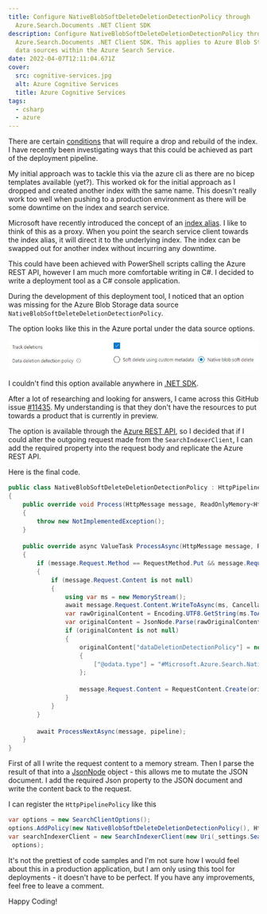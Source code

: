```yaml
---
title: Configure NativeBlobSoftDeleteDeletionDetectionPolicy through
  Azure.Search.Documents .NET Client SDK
description: Configure NativeBlobSoftDeleteDeletionDetectionPolicy through
  Azure.Search.Documents .NET Client SDK. This applies to Azure Blob Storage
  data sources within the Azure Search Service.
date: 2022-04-07T12:11:04.671Z
cover:
  src: cognitive-services.jpg
  alt: Azure Cognitive Services
  title: Azure Cognitive Services
tags:
  - csharp
  - azure
---
```

There are certain [conditions](https://docs.microsoft.com/en-us/azure/search/search-howto-reindex#rebuild-conditions) that will require a drop and rebuild of the index. I have recently been investigating ways that this could be achieved as part of the deployment pipeline.

My initial approach was to tackle this via the azure cli as there are no bicep templates available (yet?). This worked ok for the initial approach as I dropped and created another index with the same name. This doesn't really work too well when pushing to a production environment as there will be some downtime on the index and search service.

Microsoft have recently introduced the concept of an [index alias](https://docs.microsoft.com/en-us/azure/search/search-how-to-alias?tabs=rest). I like to think of this as a proxy. When you point the search service client towards the index alias, it will direct it to the underlying index. The index can be swapped out for another index without incurring any downtime.

This could have been achieved with PowerShell scripts calling the Azure REST API, however I am much more comfortable writing in C#. I decided to write a deployment tool as a C# console application.

During the development of this deployment tool, I noticed that an option was missing for the Azure Blob Storage data source `NativeBlobSoftDeleteDeletionDetectionPolicy`.

The option looks like this in the Azure portal under the data source options.

![Azure Search Blob Storage Data Source Track Deletion Options](azure_search_blob_storage_data_source_track_deletion_options.jpg "Azure Search Blob Storage Data Source Track Deletion Options")

I couldn't find this option available anywhere in [.NET SDK](https://github.com/Azure/azure-sdk-for-net). 

After a lot of researching and looking for answers, I came across this GitHub issue [\#11435](https://github.com/Azure/azure-sdk-for-net/issues/11435). My understanding is that they don't have the resources to put towards a product that is currently in preview. 

The option is available through the [Azure REST API](https://docs.microsoft.com/en-us/azure/search/search-howto-index-changed-deleted-blobs#how-to-configure-deletion-detection-using-native-soft-delete), so I decided that if I could alter the outgoing request made from the `SearchIndexerClient`, I can add the required property into the request body and replicate the Azure REST API.

Here is the final code.

```csharp
public class NativeBlobSoftDeleteDeletionDetectionPolicy : HttpPipelinePolicy
{
    public override void Process(HttpMessage message, ReadOnlyMemory<HttpPipelinePolicy> pipeline)
    {
        throw new NotImplementedException();
    }

    public override async ValueTask ProcessAsync(HttpMessage message, ReadOnlyMemory<HttpPipelinePolicy> pipeline)
    {
        if (message.Request.Method == RequestMethod.Put && message.Request.Uri.Path.Contains("datasources"))
        {
            if (message.Request.Content is not null)
            {
                using var ms = new MemoryStream();
                await message.Request.Content.WriteToAsync(ms, CancellationToken.None);
                var rawOriginalContent = Encoding.UTF8.GetString(ms.ToArray());
                var originalContent = JsonNode.Parse(rawOriginalContent);
                if (originalContent is not null)
                {
                    originalContent["dataDeletionDetectionPolicy"] = new JsonObject
                    {
                        ["@odata.type"] = "#Microsoft.Azure.Search.NativeBlobSoftDeleteDeletionDetectionPolicy"
                    };

                    message.Request.Content = RequestContent.Create(originalContent.ToJsonString());
                }
            }
        }

        await ProcessNextAsync(message, pipeline);
    }
}
```

First of all I write the request content to a memory stream. Then I parse the result of that into a [JsonNode](https://docs.microsoft.com/en-us/dotnet/api/system.text.json.nodes.jsonnode?view=net-6.0) object - this allows me to mutate the JSON document. I add the required Json property to the JSON document and write the content back to the request. 

I can register the `HttpPipelinePolicy` like this

```csharp
var options = new SearchClientOptions();
options.AddPolicy(new NativeBlobSoftDeleteDeletionDetectionPolicy(), HttpPipelinePosition.PerCall);
var searchIndexerClient = new SearchIndexerClient(new Uri(_settings.SearchEndpoint), new AzureKeyCredential(_settings.SearchKey),
 options);
```

It's not the prettiest of code samples and I'm not sure how I would feel about this in a production application, but I am only using this tool for deployments - it doesn't have to be perfect. 
If you have any improvements, feel free to leave a comment.

Happy Coding!
